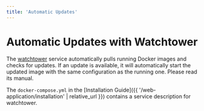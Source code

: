 ```yaml
---
title: 'Automatic Updates'
---
```


# Automatic Updates with Watchtower

The [watchtower](https://containrrr.dev/watchtower/) service automatically pulls running Docker images and checks for updates. If an update is available, it will automatically start the updated image with the same configuration as the running one. Please read its manual.

The `docker-compose.yml` in the [Installation Guide]({{ '/web-application/installation' | relative_url }}) contains a service description for watchtower.
